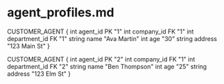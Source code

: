 # agent_profiles.md

CUSTOMER_AGENT { 
    int agent_id PK "1" 
    int company_id FK "1" 
    int department_id FK "1" 
    string name "Ava Martin" 
    int age "30" 
    string address "123 Main St" 
}

CUSTOMER_AGENT { 
    int agent_id PK "2" 
    int company_id FK "1" 
    int department_id FK "2" 
    string name "Ben Thompson" 
    int age "25" 
    string address "123 Elm St" 
}

